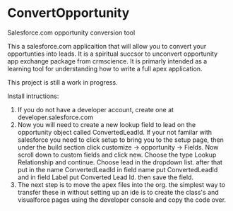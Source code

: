 # ConvertOpportunity
Salesforce.com opportunity conversion tool

This a salesforce.com applicaition that will allow you to convert your opportunties into leads. It is a spiritual succsor to unconvert opportunity app exchange package from crmscience. It is primarly intended as a learning tool for understanding how to write a full apex application.  

This project is still a work in progress. 

Install intructions:
1. If you do not have a developer account, create one at developer.salesforce.com
2. Now you will need to create a new lookup field to lead on the opportunity object called ConvertedLeadId. If your not familar with salesforce you need to click setup to bring you to the setup page, then  under the build section click customize -> opportunity -> Fields. Now scroll down to custom fields and click new. Choose the type Lookup Relationship and continue. Choose lead in the dropdown list. after that put in the name ConvertedLeadId in field name put ConvertedLeadId and in field Label put Converted Lead Id. then save the field.
3. The next step is to move the apex files into the org. the simplest way to transfer these in without setting up an ide is to create the class's and visualforce pages using the developer console and copy the code over.
